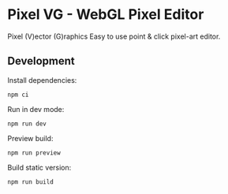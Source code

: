 # Pixel VG - WebGL Pixel Editor

Pixel (V)ector (G)raphics
Easy to use point & click pixel-art editor.

## Development

Install dependencies:

```
npm ci
```

Run in dev mode:

```
npm run dev
```

Preview build:

```
npm run preview
```

Build static version:

```
npm run build
```
